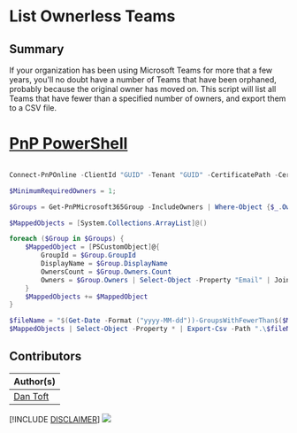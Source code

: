 

# List Ownerless Teams

## Summary

If your organization has been using Microsoft Teams for more that a few years, you'll no doubt have a number of Teams that have been orphaned, probably because the original owner has moved on. This script will list all Teams that have fewer than a specified number of owners, and export them to a CSV file.

# [PnP PowerShell](#tab/pnpps)

```powershell

Connect-PnPOnline -ClientId "GUID" -Tenant "GUID" -CertificatePath -CertificatePassword "Password" 

$MinimumRequiredOwners = 1;

$Groups = Get-PnPMicrosoft365Group -IncludeOwners | Where-Object {$_.Owners.Count -le $MinimumRequiredOwners -and $_.HasTeam}

$MappedObjects = [System.Collections.ArrayList]@()

foreach ($Group in $Groups) {
    $MappedObject = [PSCustomObject]@{
        GroupId = $Group.GroupId
        DisplayName = $Group.DisplayName
        OwnersCount = $Group.Owners.Count
        Owners = $Group.Owners | Select-Object -Property "Email" | Join-String -Property "Email" -Separator "; "
    }
    $MappedObjects += $MappedObject
}

$fileName = "$(Get-Date -Format ("yyyy-MM-dd"))-GroupsWithFewerThan$($MinimumRequiredOwners)Owners.csv";
$MappedObjects | Select-Object -Property * | Export-Csv -Path ".\$fileName" -Encoding UTF8 -Delimiter ";" -Force;

```

## Contributors

| Author(s) |
|-----------|
| [Dan Toft](https://Dan-Toft.dk) |


[!INCLUDE [DISCLAIMER](../../docfx/includes/DISCLAIMER.md)]
<img src="https://m365-visitor-stats.azurewebsites.net/script-samples/scripts/teams-list-ownerless-teams" aria-hidden="true" />